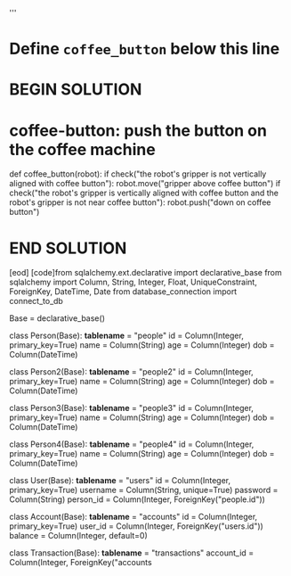 
'''

# Define `coffee_button` below this line

# BEGIN SOLUTION

# coffee-button: push the button on the coffee machine
def coffee_button(robot):
    if check("the robot's gripper is not vertically aligned with coffee button"):
        robot.move("gripper above coffee button")
    if check("the robot's gripper is vertically aligned with coffee button and the robot's gripper is not near coffee button"):
        robot.push("down on coffee button")

# END SOLUTION


[eod] [code]from sqlalchemy.ext.declarative import declarative_base
from sqlalchemy import Column, String, Integer, Float, UniqueConstraint, ForeignKey, DateTime, Date
from database_connection import connect_to_db

Base = declarative_base()


class Person(Base):
    __tablename__ = "people"
    id = Column(Integer, primary_key=True)
    name = Column(String)
    age = Column(Integer)
    dob = Column(DateTime)


class Person2(Base):
    __tablename__ = "people2"
    id = Column(Integer, primary_key=True)
    name = Column(String)
    age = Column(Integer)
    dob = Column(DateTime)


class Person3(Base):
    __tablename__ = "people3"
    id = Column(Integer, primary_key=True)
    name = Column(String)
    age = Column(Integer)
    dob = Column(DateTime)


class Person4(Base):
    __tablename__ = "people4"
    id = Column(Integer, primary_key=True)
    name = Column(String)
    age = Column(Integer)
    dob = Column(DateTime)


class User(Base):
    __tablename__ = "users"
    id = Column(Integer, primary_key=True)
    username = Column(String, unique=True)
    password = Column(String)
    person_id = Column(Integer, ForeignKey("people.id"))


class Account(Base):
    __tablename__ = "accounts"
    id = Column(Integer, primary_key=True)
    user_id = Column(Integer, ForeignKey("users.id"))
    balance = Column(Integer, default=0)


class Transaction(Base):
    __tablename__ = "transactions"
    account_id = Column(Integer, ForeignKey("accounts